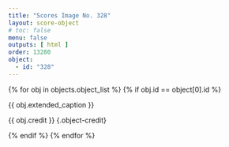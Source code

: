 ```yaml
---
title: "Scores Image No. 328"
layout: score-object
# toc: false
menu: false
outputs: [ html ]
order: 13280
object:
  - id: "328"
---
```


{% for obj in objects.object_list %}
{% if obj.id == object[0].id %}

{{ obj.extended_caption }}

{{ obj.credit }} {.object-credit}

{% endif %}
{% endfor %}
